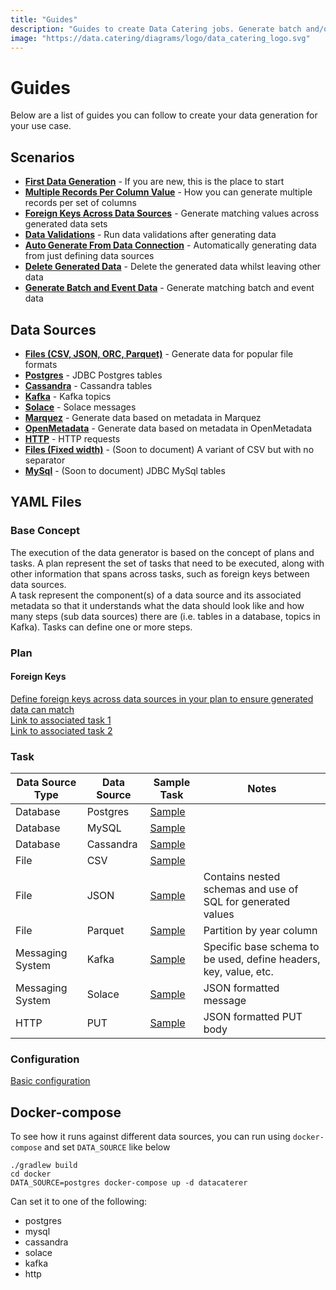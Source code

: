 ```yaml
---
title: "Guides"
description: "Guides to create Data Catering jobs. Generate batch and/or event data, validate data, read metadata or any other scenario."
image: "https://data.catering/diagrams/logo/data_catering_logo.svg"
---
```


# Guides

Below are a list of guides you can follow to create your data generation for your use case.

## Scenarios

<div class="grid cards" markdown>

- __[First Data Generation]__ - If you are new, this is the place to start
- __[Multiple Records Per Column Value]__ - How you can generate multiple records per set of columns
- __[Foreign Keys Across Data Sources]__ - Generate matching values across generated data sets
- __[Data Validations]__ - Run data validations after generating data
- __[Auto Generate From Data Connection]__ - Automatically generating data from just defining data sources
- __[Delete Generated Data]__ - Delete the generated data whilst leaving other data
- __[Generate Batch and Event Data]__ - Generate matching batch and event data

</div>

  [First Data Generation]: scenario/first-data-generation.md
  [Multiple Records Per Column Value]: scenario/records-per-column.md
  [Foreign Keys Across Data Sources]: scenario/batch-and-event.md
  [Data Validations]: scenario/data-validation.md
  [Auto Generate From Data Connection]: scenario/auto-generate-connection.md
  [Delete Generated Data]: scenario/delete-generated-data.md
  [Generate Batch and Event Data]: scenario/batch-and-event.md

## Data Sources

<div class="grid cards" markdown>

- __[Files (CSV, JSON, ORC, Parquet)]__ - Generate data for popular file formats
- __[Postgres]__ - JDBC Postgres tables
- __[Cassandra]__ - Cassandra tables
- __[Kafka]__ - Kafka topics
- __[Solace]__ - Solace messages
- __[Marquez]__ - Generate data based on metadata in Marquez
- __[OpenMetadata]__ - Generate data based on metadata in OpenMetadata
- __[HTTP]__ - HTTP requests
- __[Files (Fixed width)]__ - (Soon to document) A variant of CSV but with no separator
- __[MySql]__ - (Soon to document) JDBC MySql tables

</div>

  [Files (CSV, JSON, ORC, Parquet)]: scenario/first-data-generation.md
  [Files (Fixed width)]: scenario/first-data-generation.md
  [Postgres]: scenario/first-data-generation.md
  [Cassandra]: data-source/database/cassandra.md
  [Kafka]: data-source/messaging/kafka.md
  [Solace]: data-source/messaging/solace.md
  [Marquez]: data-source/metadata/marquez.md
  [OpenMetadata]: data-source/metadata/open-metadata.md
  [HTTP]: data-source/http/http.md
  [MySql]: data-source/database/cassandra.md

## YAML Files

### Base Concept

The execution of the data generator is based on the concept of plans and tasks. A plan represent the set of tasks that
need to be executed,
along with other information that spans across tasks, such as foreign keys between data sources.  
A task represent the component(s) of a data source and its associated metadata so that it understands what the data
should look like
and how many steps (sub data sources) there are (i.e. tables in a database, topics in Kafka). Tasks can define one or
more steps.

### Plan

#### Foreign Keys

[Define foreign keys across data sources in your plan to ensure generated data can match](https://github.com/data-catering/data-caterer-example/blob/main/docker/data/custom/plan/foreign-key-example.yaml)  
[Link to associated task 1](https://github.com/data-catering/data-caterer-example/blob/main/docker/data/custom/task/file/json/json-account-task.yaml)  
[Link to associated task 2](https://github.com/data-catering/data-caterer-example/blob/main/docker/data/custom/task/jdbc/postgres/postgres-account-task.yaml)

### Task

| Data Source Type | Data Source | Sample Task                                                                                                                                  | Notes                                                             |
|------------------|-------------|----------------------------------------------------------------------------------------------------------------------------------------------|-------------------------------------------------------------------|
| Database         | Postgres    | [Sample](https://github.com/data-catering/data-caterer-example/blob/main/docker/data/custom/task/jdbc/postgres/postgres-account-task.yaml)   |                                                                   |
| Database         | MySQL       | [Sample](https://github.com/data-catering/data-caterer-example/blob/main/docker/data/custom/task/jdbc/mysql/mysql-account-task.yaml)         |                                                                   |
| Database         | Cassandra   | [Sample](https://github.com/data-catering/data-caterer-example/blob/main/docker/data/custom/task/cassandra/cassandra-customer-task.yaml)     |                                                                   |
| File             | CSV         | [Sample](https://github.com/data-catering/data-caterer-example/blob/main/docker/data/custom/task/file/csv/csv-transaction-task.yaml)         |                                                                   |
| File             | JSON        | [Sample](https://github.com/data-catering/data-caterer-example/blob/main/docker/data/custom/task/file/json/json-account-task.yaml)           | Contains nested schemas and use of SQL for generated values       |
| File             | Parquet     | [Sample](https://github.com/data-catering/data-caterer-example/blob/main/docker/data/custom/task/file/parquet/parquet-transaction-task.yaml) | Partition by year column                                          |
| Messaging System | Kafka       | [Sample](https://github.com/data-catering/data-caterer-example/blob/main/docker/data/custom/task/kafka/kafka-account-task.yaml)              | Specific base schema to be used, define headers, key, value, etc. |
| Messaging System | Solace      | [Sample](https://github.com/data-catering/data-caterer-example/blob/main/docker/data/custom/task/jms/solace/jms-account-task.yaml)           | JSON formatted message                                            |
| HTTP             | PUT         | [Sample](https://github.com/data-catering/data-caterer-example/blob/main/docker/data/custom/task/http/http-account-task.yaml)                | JSON formatted PUT body                                           |

### Configuration

[Basic configuration](https://github.com/data-catering/data-caterer-example/blob/main/docker/data/custom/application.conf)

## Docker-compose

To see how it runs against different data sources, you can run using `docker-compose` and set `DATA_SOURCE` like below

```shell
./gradlew build
cd docker
DATA_SOURCE=postgres docker-compose up -d datacaterer
```

Can set it to one of the following:

- postgres
- mysql
- cassandra
- solace
- kafka
- http
